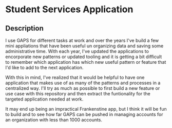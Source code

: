 # Student Services Application

## Description

I use GAPS for different tasks at work and over the years I've build a few mini appliations that have been useful un organizing data and saving some administrative time. With each year, I've updated the applications to encorporate new patterns or updated tooling and it is getting a bit difficult to remember which application has which new useful pattern or feature that I'd like to add to the next application.

With this in mind, I've realized that it would be helpful to have one application that makes use of as many of the patterns and processes in a centralized way. I'll try as much as possible to first build a new feature or use case with this repository and then extract the funtionality for the targeted application needed at work.

It may end up being an impractical Frankenstine app, but I think it will be fun to build and to see how far GAPS can be pushed in managing accounts for an organization with less than 1000 accounts.
